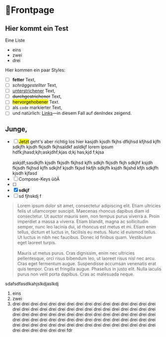 # Frontpage

## Hier kommt ein Test

Eine Liste

- eins
- zwei
- drei

Hier kommen ein paar Styles:

- [ ] **fetter** Text,
- [ ] *schräggestellter* Text,
- [ ] <u>unterstrichener</u> Text,
- [ ] ~~durchgestrichener~~ Text,
- [ ] <mark>hervorgehobener</mark> Text.
- [ ] als `code` markierter Text,
- [ ] und natürlich: [Links](!index)—in diesem Fall auf denIndex zeigend.

## Junge,

- [ ] <mark>Jetzt</mark> geht's aber richtig los hier kasjdh kjsdh fkjhs dfkjhsd
      kfjhsd kjfh sdkjfh kjsdh fkjsdh fkjhsaldkf asldkjf lorem ipsum
      hdfk;jhasd;kjh;askjdhf;kjas d;kj has;kjd f;kjsa<br><br>
      askjdf;sasdkjfh kjsdh fkjsdh fkjhsd kjfh sdkjh fkjsdh fkjh sdkjhf ksjdh
      fkjsdh fkjhsd kjfh sdkjhf kjsdh fkjsd hkfjh sdkjfh ksjdh fkjshd kfjh
      sdkjfh kjsdh kjfasd
- [ ] Compose-Keys üöÄ
- [ ] 
- [x] **sdkjf**
- [ ] sd fjhskdj f

> Lorem ipsum dolor sit amet, consectetur adipiscing elit. Etiam ultricies felis
> ut ullamcorper suscipit. Maecenas rhoncus dapibus diam id consectetur. Ut
> auctor mauris sem, non tempus purus viverra a. Proin imperdiet a massa a
> viverra. Etiam blandit, magna ac sollicitudin semper, nunc leo lacinia dui, id
> rhoncus est metus et mi. Etiam enim tellus, dictum et luctus in, facilisis eu
> metus. Nunc id euismod tellus. Ut luctus in nibh nec faucibus. Donec id
> finibus quam. Vestibulum eget laoreet turpis.<br><br>
> Mauris ut metus purus. Cras dignissim, enim nec ultricies pellentesque, orci
> risus bibendum leo, ut laoreet risus nisl nec arcu. Cras eget fermentum augue.
> Suspendisse accumsan venenatis erat quis tempor. Cras et fringilla augue.
> Phasellus in justo elit. Nulla iaculis purus non velit porta dapibus. Cras ac
> malesuada neque.

sdafsdfasdlkahjslkdjaslkdj

1. eins
2. zwei
3. drei drei drei drei drei drei drei drei drei drei drei drei drei drei drei
   drei drei drei drei drei drei drei drei drei drei drei drei drei drei drei
   drei drei drei drei drei drei drei drei drei drei drei drei drei drei drei
   drei drei drei drei drei drei drei drei drei drei drei drei drei drei drei
   drei drei drei drei drei drei drei drei drei drei drei drei drei drei drei
   drei drei drei drei drei drei drei drei drei drei drei fdr